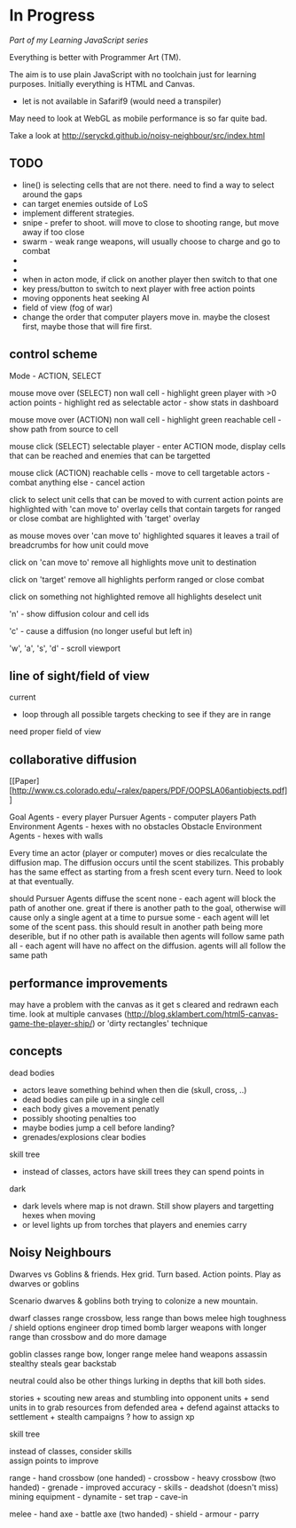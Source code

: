 # In Progress

_Part of my Learning JavaScript series_

Everything is better with Programmer Art (TM).

The aim is to use plain JavaScript with no toolchain just for learning purposes. Initially everything is HTML and Canvas.

   * let is not available in Safarif9 (would need a transpiler)

May need to look at WebGL as mobile performance is so far quite bad.

Take a look at http://seryckd.github.io/noisy-neighbour/src/index.html

## TODO

* line() is selecting cells that are not there. need to find a way to select around the gaps
* can target enemies outside of LoS
* implement different strategies.
*   snipe - prefer to shoot. will move to close to shooting range, but move away if too close
*   swarm - weak range weapons, will usually choose to charge and go to combat
*   
*
* when in acton mode, if click on another player then switch to that one
* key press/button to switch to next player with free action points
* moving opponents heat seeking AI
* field of view (fog of war)
* change the order that computer players move in. maybe the closest first, maybe those that will
  fire first.

## control scheme

Mode - ACTION, SELECT

mouse move over (SELECT)
  non wall cell - highlight green
  player with >0 action points  - highlight red as selectable
  actor - show stats in dashboard

mouse move over (ACTION)
  non wall cell - highlight green
  reachable cell - show path from source to cell

mouse click (SELECT)
  selectable player - enter ACTION mode, display cells that can be reached and enemies that can be targetted

mouse click (ACTION)
  reachable cells - move to cell
  targetable actors - combat
  anything else - cancel action

click to select unit
  cells that can be moved to with current action points are highlighted with 'can move to' overlay
  cells that contain targets for ranged or close combat are highlighted with 'target' overlay

  as mouse moves over 'can move to' highlighted squares it leaves a trail of breadcrumbs for
  how unit could move

click on 'can move to'
   remove all highlights
   move unit to destination

click on 'target'
   remove all highlights
   perform ranged or close combat

click on something not highlighted
   remove all highlights
   deselect unit

'n' - show diffusion colour and cell ids

'c' - cause a diffusion (no longer useful but left in)

'w', 'a', 's', 'd' - scroll viewport

## line of sight/field of view
current
- loop through all possible targets checking to see if they are in range

need proper field of view

## collaborative diffusion

[[Paper][http://www.cs.colorado.edu/~ralex/papers/PDF/OOPSLA06antiobjects.pdf]]

Goal Agents - every player
Pursuer Agents - computer players
Path Environment Agents - hexes with no obstacles
Obstacle Environment Agents - hexes with walls

Every time an actor (player or computer) moves or dies recalculate the diffusion map.
The diffusion occurs until the scent stabilizes. This probably has the same effect as
starting from a fresh scent every turn.  Need to look at that eventually.

should Pursuer Agents diffuse the scent
   none - each agent will block the path of another one. great if there is another path to the goal,
       otherwise will cause only a single agent at a time to pursue
   some - each agent will let some of the scent pass. this should result in another path being
          more deserible, but if no other path is available then agents will follow same path
   all -  each agent will have no affect on the diffusion. agents will all follow the same path

## performance improvements

may have a problem with the canvas as it get s cleared and redrawn each time.
look at multiple canvases (http://blog.sklambert.com/html5-canvas-game-the-player-ship/)
or 'dirty rectangles' technique

## concepts

dead bodies
   - actors leave something behind when then die (skull, cross, ..)
   - dead bodies can pile up in a single cell
   - each body gives a movement penatly
   - possibly shooting penalties too
   - maybe bodies jump a cell before landing?
   - grenades/explosions clear bodies

skill tree
   - instead of classes, actors have skill trees they can spend points in

dark
   - dark levels where map is not drawn. Still show players and targetting hexes when moving
   - or level lights up from torches that players and enemies carry


## Noisy Neighbours

Dwarves vs Goblins & friends.
Hex grid.
Turn based.
Action points.
Play as dwarves or goblins

Scenario
	dwarves & goblins both trying to colonize a new mountain.

dwarf classes
	range
		crossbow, less range than bows
	melee
		high toughness  / shield options
	engineer
		drop timed bomb
		larger weapons with longer range than crossbow
			and do more damage


goblin classes
	range
		bow, longer range
	melee
		hand weapons
	assassin
		stealthy
		steals gear
		backstab


neutral
	could also be other things lurking in depths that kill
	both sides.

stories
	+ scouting new areas and stumbling into opponent units
	+ send units in to grab resources from defended area
	+ defend against attacks to settlement
	+ stealth campaigns ?  how to assign xp

skill tree

   instead of classes, consider skills   
   assign points to improve

   range
      - hand crossbow (one handed)
         - crossbow
            - heavy crossbow (two handed)
      - grenade
         - improved accuracy
      - skills
         - deadshot (doesn't miss)
   mining equipment
      - dynamite
         - set trap
         - cave-in

   melee
      - hand axe
         - battle axe (two handed)
      - shield
      - armour
      - parry
   
